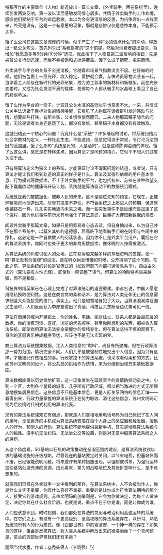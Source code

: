 

特稿写作的主要堡垒《人物》新近放出一篇长文章，《外卖骑手，困在系统里》，连续引发两波反响。第一波以读后感触发同情心居多，共情于外卖骑手的工作处境，感叹他们受制于平台的命运悲歌。本以为会有更深层的反思，为抗争理出一点线索来，终究是没有。这是一个有意思的现象，那就是悲惨仅仅是悲惨本身，不能预示太多。

饿了么公司在这篇文章流传的时候，似乎产生了一种“必须做点什么”的冲动，释放出一纸公关短文。首先列举出“系统是死的”这个前提，然后对消费者提出要求，将增加“我愿意多等5分钟/10分钟”选项。就此按下了人物篇第二波反响的按钮：先是被赞公关行动迅速，而后不幸被饱和式批评覆盖。饿了么成了箭靶，招来箭雨。

外卖骑手与平台的关系不全是消极，它随着市场景气指数流变不居。在好做的时候，他们被包裹上一层光环，收入稳定，爱拼就会赢。与快递员等物流业者一起，渲染着工人阶级在新时代的光彩形象，成为劳工叙事的新材料和新框架。而在光景变差时，又成为社会发泄不满的载体，仿佛每个人都从骑手的水晶球上看见了自己的黯淡命运。

饿了么作为平台的一份子，计较其公关水准的高低似乎也意思不大。一来，共情式公关手法诉诸于目标对象的情感唤醒，它看见了人物篇在读者群引发的感动与悲情，想要趁热打铁，有所主张，公关惯性使然而已。二来人物那篇稿子隐含的问题，无论是读者本身还是饿了么，都没有聚焦，甚至稿子本身都没有有效触及。

这就归结到一个核心的问题：究竟什么是“系统”？许多继起的讨论，将系统归结为社会学教材的定义，一种社会生态，不能说错，但总觉得流于常规，令讨论沉沦到旧的范围里。饿了么那句“系统是死的，人是活的”，就是这种陈词滥调的体现。饿了么这么讲，感觉是在转移焦点，因为算法才是问题的核心，它似乎不想人们过度关注于此。

只有将算法定义为狭义上的系统，才能保证讨论不偏离问题的轨道，或者说，只有算法才能让我们看到轨道的真正的样子是什么。算法及其强烈依赖的用户基本信息、行为模式等数据库，不止于外卖骑手的平台，也包括杭州、苏州在某种欲望支配下蠢蠢欲动的健康码升级计划。系统就是算法驱动下的数据统治模式。

系统就是我们被数据化、被非人化的未来。这不是哪位先知的预言，它现在，正被殚精竭虑地创造出来。尽管其进度不算快，不符合系统之上那些人的预期，但这就像铺路石一样，扎扎实实地通向未来之境。而一些突发事件不是延缓而是加速了这个进程，因为危机事件前所未有地强化了算法意识，巨量扩大攫取新数据的规模。

阅读外卖骑手那篇文章，如果只是用旁观者心态去读，将自身摘出来，以为自己并不在那个系统中，以莫名其妙的道德感，居高临下地看骑手们的在时间与空间中的挣扎，这必定是一种自欺欺人的阅读状态。因为你不止是外卖平台用户，囊括在它的算法系统中，你同时也处于更大的非商用数据库，像休眠的人按需被激活。

从算法系统的角度讨论人的处境，正在获得越来越多样的基础资料的支撑。张一鸣“算法没有价值观”的说法，是在听众尚且懵懂的时候，公开挑明了这个问题。在此之前，算法系统的讨论是官僚式的（如政府部门内部打通信息共享），自由主义式的（算法要有人性光辉）。即使张一鸣调整了语气，但算法的冷酷特点越来越强，而不是相反。

科技界的精英早已在心理上完成了对算法统治的道德重建。李彦宏说，中国人愿意用隐私换取便利性。这是在商言商的柔和话术，是为算法对人类无休无止的信息需求制造大众能接受的借口。事实上，他只是短暂地冒犯了大众，当算法浪潮席卷国民生活时，人们反而认为李彦宏讲出了真话，科技巨头垄断话语优势可见一斑。

算法在商用领域内开疆拓土，你的姓名、电话、家庭住址、联系人都是最最底层的数据，你的消费习惯、喜好、浏览的优先顺序、甚至你刚想到的东西，都被收入算法系统。即使商用算法无法完全掌握你的情绪变化，但在算法坚持不懈的观察下，将你的喜怒哀乐换成程序表达，应该也不是无法实现的梦。

商业算法为系统搜集数据，注入人类信息的“燃料”，尚且有所遮掩，但在行政算法那一势力范围，情况完全不同。人们几乎是被强制性地交出个人信息，因为只有这样，才能被允许做相应的事。行政掌控下的算法系统，也采取看似柔和的方式，比如苏州文明码的设计，将公共品的供给作为诱饵，来为分级制治理充实基础数据库。

算法数据库得以历史性地扩容，这一现象发生在延续至今的疫情防控动员之中。小到一个区，大到各个量级的城市、几乎所有行政区域，都以相当激进的方式无所顾忌地搜集居民信息。这些信息不只是基本信息，更是人际关系网络的信息汇编——看得出来，行政力量掌握的算法系统正在努力吸收、消化这些信息，苏州文明码可视为后疫情时代制式利用的算法代表。

现有的算法系统深知它有弱点，那就是人们变相地用电话号码为自己标记了在人间的编号。无法离开的手机成为算法系统安插在每个人身上的感应器和触发器，搜集人的行为，预测人的行动。算法系统不断地提供最新手机，其实是增强算法系统与人的黏性。没手机无法扫码、无法坐公交等设置，则是对无意中脱离算法系统之人的惩罚。

从这个角度看，5G基站以狂热的政策推动在全国范围内建设，是算法系统孜孜以求的基础设施的升级战略。尽管现在的基站要定时关闭，以节省电费，但基站休而不废，已经很能说明问题。将来或许有某种措施出现，以强制或诱导，为强行运转这些基站创造充沛的资源。由此看来，某为的战略地位及其挫折意味什么，是不难想象的。

就像我们已经在外卖骑手一文中看到的那样，在算法系统中，人不会被当作人，你是什么文凭不重要，你有什么喜好不重要，重要的是让你成为符合算法期待的那个人，接受它的游戏规则。苏州文明码的创举则是，它会为你做决定，为每个人做决定，决定你处在什么社会阶层。也就是说，重点不在于你是谁，而是让你成为谁。

人们应该意识到，时时刻刻，我们都处在算法的商用与政治利用高速运转的系统中。在它们之上，有没有一个更高级别、至高权限的算法系统存在，以研习、熟悉及统领所有人的行为模式，像《西部世界》中的塞波安，一个神一样的存在？如果真的这样，谁会是反抗算法，将人类从系统中解放出来的德洛丽丝？一个真问题是，诺兰的西部世界离我们还有多远？

题图当代水墨，作者：@秃头倔人（李晓强）'}]